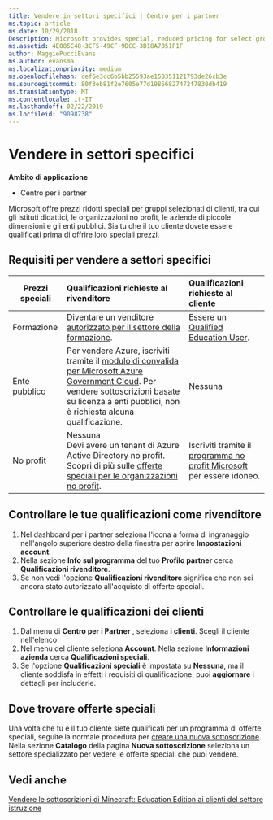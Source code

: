 ```yaml
---
title: Vendere in settori specifici | Centro per i partner
ms.topic: article
ms.date: 10/29/2018
Description: Microsoft provides special, reduced pricing for select groups of customers, including education customers, non-profit customers, and government users.
ms.assetid: 4E085C48-3CF5-49CF-9DCC-3D18A7051F1F
author: MaggiePucciEvans
ms.author: evansma
ms.localizationpriority: medium
ms.openlocfilehash: cef6e3cc6b5bb25593ae150351121793de26cb3e
ms.sourcegitcommit: 80f3eb81f2e7605e77d19856827472f7830db419
ms.translationtype: MT
ms.contentlocale: it-IT
ms.lasthandoff: 02/22/2019
ms.locfileid: "9098738"
---
```

# <a name="sell-to-specialized-industries"></a>Vendere in settori specifici

**Ambito di applicazione**

-  Centro per i partner

Microsoft offre prezzi ridotti speciali per gruppi selezionati di clienti, tra cui gli istituti didattici, le organizzazioni no profit, le aziende di piccole dimensioni e gli enti pubblici. Sia tu che il tuo cliente dovete essere qualificati prima di offrire loro speciali prezzi. 

## <a name="requirements-to-sell-to-specialized-industries"></a>Requisiti per vendere a settori specifici

|**Prezzi speciali**   |**Qualificazioni richieste al rivenditore**   |**Qualificazioni richieste al cliente**   |
|----------------------------|:---------------------------------|:------------------------------------------|
|Formazione   |Diventare un [venditore autorizzato per il settore della formazione](https://www.mepn.com).   | Essere un [Qualified Education User](https://www.microsoftvolumelicensing.com/DocumentSearch.aspx?Mode=3&DocumentTypeId=7).   |
|Ente pubblico   |Per vendere Azure, iscriviti tramite il [modulo di convalida per Microsoft Azure Government Cloud](https://azuregov.microsoft.com/csp). Per vendere sottoscrizioni basate su licenza a enti pubblici, non è richiesta alcuna qualificazione.|   Nessuna|
|No profit  |Nessuna<br>Devi avere un tenant di Azure Active Directory no profit.<br>Scopri di più sulle [offerte speciali per le organizzazioni no profit](https://assetsprod.microsoft.com/mpn/en-us/nonprofit-skus-in-csp-faq.pdf).   |Iscriviti tramite il [programma no profit Microsoft](https://nonprofit.microsoft.com/#/register) per essere idoneo.   |


## <a name="check-your-reseller-qualifications"></a>Controllare le tue qualificazioni come rivenditore

1.  Nel dashboard per i partner seleziona l'icona a forma di ingranaggio nell'angolo superiore destro della finestra per aprire **Impostazioni account**.
2.  Nella sezione **Info sul programma** del tuo **Profilo partner** cerca **Qualificazioni rivenditore**.
3.  Se non vedi l'opzione **Qualificazioni rivenditore** significa che non sei ancora stato autorizzato all'acquisto di offerte speciali.

## <a name="check-the-customer-qualifications"></a>Controllare le qualificazioni dei clienti

1.  Dal menu di **Centro per i Partner** , seleziona **i clienti**. Scegli il cliente nell'elenco.
2.  Nel menu del cliente seleziona **Account**. Nella sezione **Informazioni azienda** cerca **Qualificazioni speciali**.
3.  Se l'opzione **Qualificazioni speciali** è impostata su **Nessuna**, ma il cliente soddisfa in effetti i requisiti di qualificazione, puoi **aggiornare** i dettagli per includerle.

## <a name="where-to-find-special-offers"></a>Dove trovare offerte speciali

Una volta che tu e il tuo cliente siete qualificati per un programma di offerte speciali, seguite la normale procedura per [creare una nuova sottoscrizione](create-a-new-subscription.md). Nella sezione **Catalogo** della pagina **Nuova sottoscrizione** seleziona un settore specializzato per vedere le offerte speciali che puoi vendere.

## <a name="see-also"></a>Vedi anche

[Vendere le sottoscrizioni di Minecraft: Education Edition ai clienti del settore istruzione](minecraft-subscriptions.md)


 

 

 



